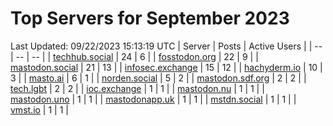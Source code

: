 # Top Servers for September 2023
Last Updated: 09/22/2023 15:13:19 UTC
| Server | Posts | Active Users |
| -- | -- | -- |
| [techhub.social](https://techhub.social/tags/PowerShell) | 24 | 6 |
| [fosstodon.org](https://fosstodon.org/tags/PowerShell) | 22 | 9 |
| [mastodon.social](https://mastodon.social/tags/PowerShell) | 21 | 13 |
| [infosec.exchange](https://infosec.exchange/tags/PowerShell) | 15 | 12 |
| [hachyderm.io](https://hachyderm.io/tags/PowerShell) | 10 | 3 |
| [masto.ai](https://masto.ai/tags/PowerShell) | 6 | 1 |
| [norden.social](https://norden.social/tags/PowerShell) | 5 | 2 |
| [mastodon.sdf.org](https://mastodon.sdf.org/tags/PowerShell) | 2 | 2 |
| [tech.lgbt](https://tech.lgbt/tags/PowerShell) | 2 | 2 |
| [ioc.exchange](https://ioc.exchange/tags/PowerShell) | 1 | 1 |
| [mastodon.nu](https://mastodon.nu/tags/PowerShell) | 1 | 1 |
| [mastodon.uno](https://mastodon.uno/tags/PowerShell) | 1 | 1 |
| [mastodonapp.uk](https://mastodonapp.uk/tags/PowerShell) | 1 | 1 |
| [mstdn.social](https://mstdn.social/tags/PowerShell) | 1 | 1 |
| [vmst.io](https://vmst.io/tags/PowerShell) | 1 | 1 |
